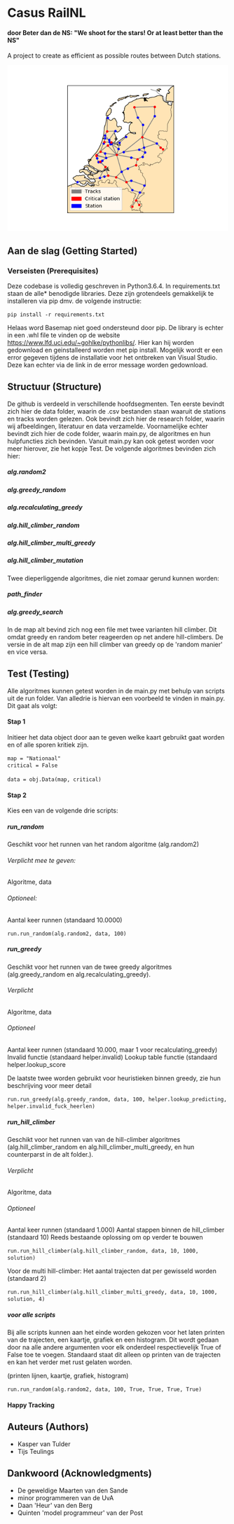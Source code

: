 # Casus RailNL
#### door Beter dan de NS: "We shoot for the stars! Or at least better than the NS"


A project to create as efficient as possible routes between Dutch stations. 

<img src="/research/images/map1.png" alt="Map"/>

## Aan de slag (Getting Started)
### Verseisten (Prerequisites)
Deze codebase is volledig geschreven in Python3.6.4. In requirements.txt staan de alle* benodigde libraries. Deze zijn grotendeels gemakkelijk te installeren via pip dmv. de volgende instructie:

```
pip install -r requirements.txt
```
Helaas word Basemap niet goed ondersteund door pip. De library is echter in een .whl file te vinden op de website https://www.lfd.uci.edu/~gohlke/pythonlibs/. Hier kan hij worden gedownload en geinstalleerd  worden met pip install. Mogelijk wordt er een error gegeven tijdens de installatie voor het ontbreken van Visual Studio. Deze kan echter via de link in de error message worden gedownload.

## Structuur (Structure)
De github is verdeeld in verschillende hoofdsegmenten. Ten eerste bevindt zich hier de data folder, waarin de .csv bestanden staan waaruit de stations en tracks worden gelezen. Ook bevindt zich hier de research folder, waarin wij afbeeldingen, literatuur en data verzamelde. Voornamelijke echter bevindt zich hier de code folder, waarin main.py, de algoritmes en hun hulpfuncties zich bevinden. Vanuit main.py kan ook getest worden voor meer hierover, zie het kopje Test. 
De volgende algoritmes bevinden zich hier:

##### alg.random2
##### alg.greedy_random
##### alg.recalculating_greedy
##### alg.hill_climber_random
##### alg.hill_climber_multi_greedy
##### alg.hill_climber_mutation

Twee dieperliggende algoritmes, die niet zomaar gerund kunnen worden:
##### path_finder
##### alg.greedy_search

In de map alt bevind zich nog een file met twee varianten hill climber. Dit omdat greedy en random beter reageerden op net andere hill-climbers. De versie in de alt map zijn een hill climber van greedy op de 'random manier' en vice versa.


## Test (Testing)
Alle algoritmes kunnen getest worden in de main.py met behulp van scripts uit de run folder. Van alledrie is hiervan een voorbeeld te vinden in main.py. Dit gaat als volgt:

#### Stap 1
Initieer het data object door aan te geven welke kaart gebruikt gaat worden en of alle sporen kritiek zijn.

```
map = "Nationaal"
critical = False

data = obj.Data(map, critical)
```
#### Stap 2
Kies een van de volgende drie scripts:

##### run_random
Geschikt voor het runnen van het random algoritme (alg.random2)
###### Verplicht mee te geven:
Algoritme, data
###### Optioneel:
Aantal keer runnen (standaard 10.0000)
```
run.run_random(alg.random2, data, 100)
```

##### run_greedy
Geschikt voor het runnen van de twee greedy algoritmes (alg.greedy_random en alg.recalculating_greedy). 
###### Verplicht
Algoritme, data
###### Optioneel
Aantal keer runnen (standaard 10.000, maar 1 voor recalculating_greedy)
Invalid functie (standaard helper.invalid)
Lookup table functie (standaard helper.lookup_score

De laatste twee worden gebruikt voor heuristieken binnen greedy, zie hun beschrijving voor meer detail
```
run.run_greedy(alg.greedy_random, data, 100, helper.lookup_predicting, helper.invalid_fuck_heerlen)
```

##### run_hill_climber
Geschikt voor het runnen van van de hill-climber algoritmes (alg.hill_climber_random en alg.hill_climber_multi_greedy, en hun counterparst in de alt folder.). 
###### Verplicht
Algoritme, data
###### Optioneel
Aantal keer runnen (standaard 1.000)
Aantal stappen binnen de hill_climber (standaard 10)
Reeds bestaande oplossing om op verder te bouwen
```
run.run_hill_climber(alg.hill_climber_random, data, 10, 1000, solution)
```
Voor de multi hill-climber:
Het aantal trajecten dat per gewisseld worden (standaard 2)
```
run.run_hill_climber(alg.hill_climber_multi_greedy, data, 10, 1000, solution, 4)
```
##### voor alle scripts
Bij alle scripts kunnen aan het einde worden gekozen voor het laten printen van de trajecten, een kaartje, grafiek en een histogram. Dit wordt gedaan door na alle andere argumenten voor elk onderdeel respectievelijk True of False toe te voegen. Standaard staat dit alleen op printen van de trajecten en kan het verder met rust gelaten worden.

(printen lijnen, kaartje, grafiek, histogram)

```
run.run_random(alg.random2, data, 100, True, True, True, True)
```
#### Happy Tracking

## Auteurs (Authors)
* Kasper van Tulder
* Tijs Teulings

## Dankwoord (Acknowledgments)
* De geweldige Maarten van den Sande
* minor programmeren van de UvA
* Daan 'Heur' van den Berg
* Quinten 'model programmeur' van der Post



